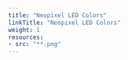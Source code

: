 ```yaml
---
title: "Neopixel LED Colors"
linkTitle: "Neopixel LED Colors"
weight: 1
resources:
- src: "**.png"
---
```



